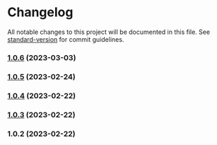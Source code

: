 # Changelog

All notable changes to this project will be documented in this file. See [standard-version](https://github.com/conventional-changelog/standard-version) for commit guidelines.

### [1.0.6](https://github.com/ripplehealthgroup/evexia-design-tokens/compare/v1.0.5...v1.0.6) (2023-03-03)

### [1.0.5](https://github.com/ripplehealthgroup/evexia-design-tokens/compare/v1.0.4...v1.0.5) (2023-02-24)

### [1.0.4](https://github.com/ripplehealthgroup/evexia-design-tokens/compare/v1.0.2...v1.0.4) (2023-02-22)

### [1.0.3](https://github.com/ripplehealthgroup/evexia-design-tokens/compare/v1.0.2...v1.0.3) (2023-02-22)

### 1.0.2 (2023-02-22)
